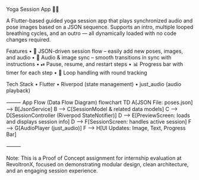 Yoga Session App 🧘‍♂️

A Flutter-based guided yoga session app that plays synchronized audio and pose images based on a JSON sequence.
Supports an intro, multiple looped breathing cycles, and an outro — all dynamically loaded with no code changes required.

Features
	•	📄 JSON-driven session flow – easily add new poses, images, and audio
	•	🎵 Audio & image sync – smooth transitions in sync with instructions
	•	⏯ Pause, resume, and restart steps
	•	📊 Progress bar with timer for each step
	•	🎯 Loop handling with round tracking

Tech Stack
	•	Flutter
	•	Riverpod (state management)
	•	just_audio (audio playback)

⸻
App Flow (Data Flow Diagram)
flowchart TD
    A[JSON File: poses.json] --> B[JsonService]
    B --> C[SessionModel & related data models]
    C --> D[SessionController (Riverpod StateNotifier)]
    D --> E[PreviewScreen: loads and displays session info]
    D --> F[SessionScreen: handles active session]
    F --> G[AudioPlayer (just_audio)]
    F --> H[UI Updates: Image, Text, Progress Bar]

⸻

Note: This is a Proof of Concept assignment for internship evaluation at RevoltronX, focused on demonstrating modular design, clean architecture, and an engaging session experience.
